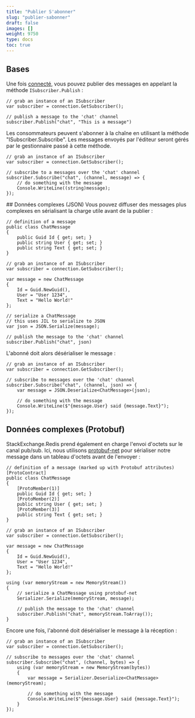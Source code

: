 ```yaml
---
title: "Publier S'abonner"
slug: "publier-sabonner"
draft: false
images: []
weight: 9750
type: docs
toc: true
---
```


## Bases
Une fois [connecté](https://www.wikiod.com/fr/stackexchange-redis/premiers-pas-avec-stackexchangeredis), vous pouvez publier des messages en appelant la méthode `ISubscriber.Publish` :

    // grab an instance of an ISubscriber
    var subscriber = connection.GetSubscriber();

    // publish a message to the 'chat' channel
    subscriber.Publish("chat", "This is a message")

Les consommateurs peuvent s'abonner à la chaîne en utilisant la méthode "ISubscriber.Subscribe". Les messages envoyés par l'éditeur seront gérés par le gestionnaire passé à cette méthode.

    // grab an instance of an ISubscriber
    var subscriber = connection.GetSubscriber();

    // subscribe to a messages over the 'chat' channel
    subscriber.Subscribe("chat", (channel, message) => {
        // do something with the message
        Console.WriteLine((string)message);
    });

## Données complexes (JSON)
Vous pouvez diffuser des messages plus complexes en sérialisant la charge utile avant de la publier :

    // definition of a message
    public class ChatMessage
    {
        public Guid Id { get; set; }
        public string User { get; set; }
        public string Text { get; set; }
    }

    // grab an instance of an ISubscriber
    var subscriber = connection.GetSubscriber();
    
    var message = new ChatMessage
    {
        Id = Guid.NewGuid(), 
        User = "User 1234", 
        Text = "Hello World!"
    };

    // serialize a ChatMessage
    // this uses JIL to serialize to JSON
    var json = JSON.Serialize(message);
    
    // publish the message to the 'chat' channel
    subscriber.Publish("chat", json)

L'abonné doit alors désérialiser le message :

    // grab an instance of an ISubscriber
    var subscriber = connection.GetSubscriber();

    // subscribe to messages over the 'chat' channel
    subscriber.Subscribe("chat", (channel, json) => {
        var message = JSON.Deserialize<ChatMessage>(json);

        // do something with the message
        Console.WriteLine($"{message.User} said {message.Text}");
    });

## Données complexes (Protobuf)
StackExchange.Redis prend également en charge l'envoi d'octets sur le canal pub/sub. Ici, nous utilisons [protobuf-net](https://github.com/mgravell/protobuf-net) pour sérialiser notre message dans un tableau d'octets avant de l'envoyer :

    // definition of a message (marked up with Protobuf attributes)
    [ProtoContract]
    public class ChatMessage
    {
        [ProtoMember(1)]
        public Guid Id { get; set; }
        [ProtoMember(2)]
        public string User { get; set; }
        [ProtoMember(3)]
        public string Text { get; set; }
    }
    
    // grab an instance of an ISubscriber
    var subscriber = connection.GetSubscriber();

    var message = new ChatMessage
    {
        Id = Guid.NewGuid(), 
        User = "User 1234", 
        Text = "Hello World!"
    };
    
    using (var memoryStream = new MemoryStream())
    {
        // serialize a ChatMessage using protobuf-net
        Serializer.Serialize(memoryStream, message);

        // publish the message to the 'chat' channel
        subscriber.Publish("chat", memoryStream.ToArray());
    }

Encore une fois, l'abonné doit désérialiser le message à la réception :

    // grab an instance of an ISubscriber
    var subscriber = connection.GetSubscriber();
    
    // subscribe to messages over the 'chat' channel
    subscriber.Subscribe("chat", (channel, bytes) => {
        using (var memoryStream = new MemoryStream(bytes))
        {
            var message = Serializer.Deserialize<ChatMessage>(memoryStream);

            // do something with the message
            Console.WriteLine($"{message.User} said {message.Text}");
        }
    });

